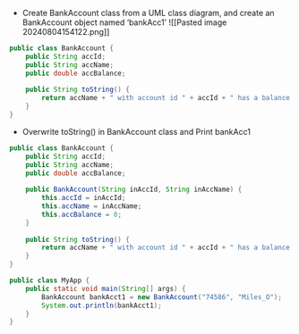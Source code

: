- Create BankAccount class from a UML class diagram, and create an BankAccount object named ‘bankAcc1’
![[Pasted image 20240804154122.png]]
```java
public class BankAccount {  
    public String accId;  
    public String accName;  
    public double accBalance;   
  
    public String toString() {  
        return accName + " with account id " + accId + " has a balance of " + accBalance;  
    }  
}
```
 - Overwrite toString() in BankAccount class and Print bankAcc1
``` java
public class BankAccount {  
    public String accId;  
    public String accName;  
    public double accBalance;  
  
    public BankAccount(String inAccId, String inAccName) {  
        this.accId = inAccId;  
        this.accName = inAccName;  
        this.accBalance = 0;  
    }  
  
    public String toString() {  
        return accName + " with account id " + accId + " has a balance of " + accBalance;  
    }  
}
```
```java
public class MyApp {  
    public static void main(String[] args) {  
        BankAccount bankAcct1 = new BankAccount("74586", "Miles_O");  
        System.out.println(bankAcct1);  
    }  
}
